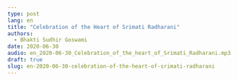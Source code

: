 ```yaml
---
type: post
lang: en
title: "Celebration of the Heart of Srimati Radharani"
authors:
  - Bhakti Sudhir Goswami
date: 2020-06-30
audio: en_2020-06-30_Celebration_of_the_heart_of_Srimati_Radharani.mp3
draft: true
slug: en-2020-06-30-celebration-of-the-heart-of-srimati-radharani
---
```



